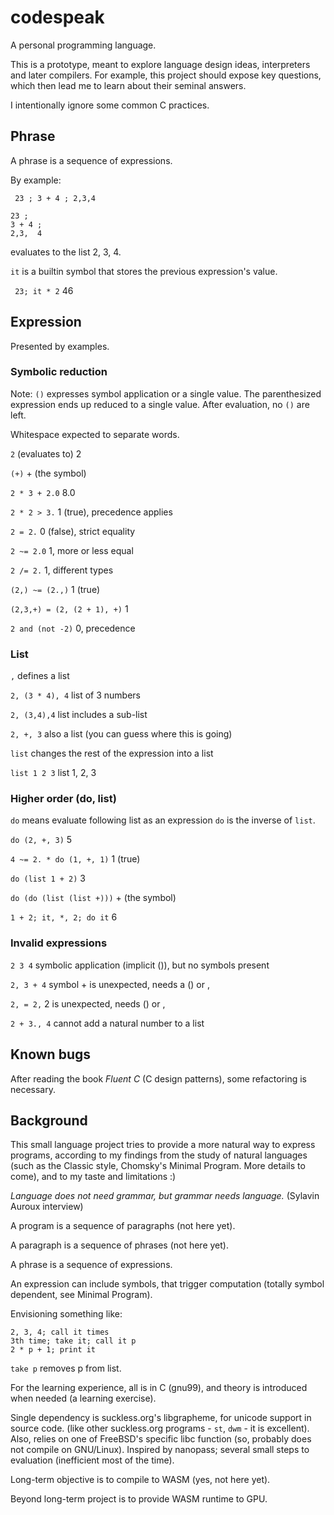 # codespeak
A personal programming language.

This is a prototype, meant to explore language design ideas, interpreters and later compilers.
For example, this project should expose key questions, which then lead me to learn about their seminal answers.

I intentionally ignore some common C practices. 

## Phrase

A phrase is a sequence of expressions.

By example:

` 23 ; 3 + 4 ; 2,3,4` 

``` 
23 ;
3 + 4 ;
2,3,  4
```
evaluates to the list 2, 3, 4.

`it` is a builtin symbol that stores the previous expression's value.

` 23; it * 2` 46

## Expression

Presented by examples.

### Symbolic reduction

Note: `()` expresses symbol application or a single value.
The parenthesized expression ends up reduced to a single value.
After evaluation, no `()` are left.

Whitespace expected to separate words.

`2` (evaluates to) 2

`(+)` + (the symbol)

`2 * 3 + 2.0` 8.0 

`2 * 2 > 3.` 1 (true), precedence applies

`2 = 2.` 0 (false), strict equality

`2 ~= 2.0` 1, more or less equal

`2 /= 2.` 1, different types

`(2,) ~= (2.,)` 1 (true)

`(2,3,+) = (2, (2 + 1), +)` 1

`2 and (not -2)` 0, precedence

### List

`,` defines a list

`2, (3 * 4), 4` list of 3 numbers

`2, (3,4),4` list includes a sub-list

`2, +, 3` also a list (you can guess where this is going)

`list` changes the rest of the expression into a list

`list 1 2 3` list 1, 2, 3

### Higher order (do, list)

`do` means evaluate following list as an expression
`do` is the inverse of `list`.

`do (2, +, 3)` 5

`4 ~= 2. * do (1, +, 1)` 1 (true)

`do (list 1 + 2)` 3

`do (do (list (list +)))` + (the symbol)

`1 + 2; it, *, 2; do it` 6 

### Invalid expressions

`2 3 4` symbolic application (implicit ()), but no symbols present

`2, 3 + 4` symbol + is unexpected, needs a () or ,

`2, = 2,` 2 is unexpected, needs () or ,

`2 + 3., 4` cannot add a natural number to a list

## Known bugs

After reading the book *Fluent C* (C design patterns), some refactoring is necessary.


## Background

This small language project tries to provide a more natural way to express programs, 
according to my findings from the study of natural languages 
(such as the Classic style, Chomsky's Minimal Program. More details to come),
and to my taste and limitations :)

*Language does not need grammar, but grammar needs language.* (Sylavin Auroux interview)

A program is a sequence of paragraphs (not here yet).

A paragraph is a sequence of phrases (not here yet).

A phrase is a sequence of expressions.

An expression can include symbols, that trigger computation (totally symbol dependent, see Minimal Program).

Envisioning something like:

```
2, 3, 4; call it times 
3th time; take it; call it p 
2 * p + 1; print it
```

`take p` removes p from list.

For the learning experience, all is in C (gnu99), and theory is introduced when needed (a learning exercise).

Single dependency is suckless.org's libgrapheme, for unicode support in source code.
(like other suckless.org programs - `st`, `dwm` - it is excellent).
Also, relies on one of FreeBSD's specific libc function (so, probably does not compile on GNU/Linux).
Inspired by nanopass; several small steps to evaluation (inefficient most of the time).

Long-term objective is to compile to WASM (yes, not here yet).

Beyond long-term project is to provide WASM runtime to GPU.

